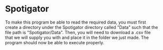 # Spotigator
To make this program be able to read the required data, you must first create a directory under the Spotigator directory called "Data" such that the file path is "Spotigator/Data".
Then, you will need to download a .csv file that we will supply you with and place it in the folder we just made. The program should now be able to execute properly.